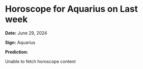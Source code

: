 # Horoscope for Aquarius on Last week

**Date:** June 29, 2024

**Sign:** Aquarius

**Prediction:**

Unable to fetch horoscope content
